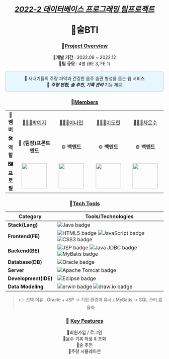 <div align="center">
  
# <sub><ins><i>2022-2 데이터베이스 프로그래밍 팀프로젝트</i></ins></sub> <br> <p></p> 🍶술BTI

### 📌<ins>Project Overview</ins>
🔺**개발 기간** : 2022.09 ~ 2022.12 <br/>
🔺**팀 규모** : 4명 (BE 3, FE 1) <br/>
<div style="border:1px solid #a3d8f4; background-color:#e6f7ff; border-radius:8px; padding:12px;">
🔸 새내기들의 주량 파악과 건강한 음주 습관 형성을 돕는 웹 서비스 <br/>
🔸 <b><i>주량 변환, 술 추천, 기록 관리</i></b> 기능 제공
</div>

### 👥<ins>Members</ins>
<table>
  <tr align="center">
    <td ><b>🌟 멤버</b></td>
    <td width="180"><a href="https://github.com/Li5ht">👩🏻‍💻박예지</a></td>
    <td width="180"><a href="https://github.com/yeon2lee">👩🏻‍💻이나연</a></td>
    <td width="180"><a href="https://github.com/zsderw">👩🏻‍💻이도현</a></td>
    <td width="180"><a href="https://github.com/ckdmstn">👩🏻‍💻차은수</a></td>
  </tr>
   <tr align="center">
    <td><b>🛠 역할</b></td>
    <td>🎯 <b>(팀장)프론트엔드</b></td>
    <td>⚙️ <b>백엔드</b></td>
    <td>⚙️ <b>백엔드</b></td>
    <td>⚙️ <b>백엔드</b></td>
  </tr>
  <tr align="center">
    <td><b>🖼 프로필</b></td>
    <td><img src="https://avatars.githubusercontent.com/u/89853141?v=4" width="80"/></td>
    <td><img src="https://avatars.githubusercontent.com/u/77628363?v=4" width="80"/></td>
    <td><img src="https://avatars.githubusercontent.com/u/87109601?v=4" width="80"/></td>
    <td><img src="https://avatars.githubusercontent.com/u/77821089?v=4" width="80"/></td>
  </tr>
</table>

### 🔧<ins>Tech Tools</ins>
| **Category** | **Tools/Technologies** | 
|--------------------|-----------------------------------------------------------------------------------------------------------------------------------------------------------------------------| 
| **Stack(Lang)** | ![Java badge](https://img.shields.io/badge/Java-f2e68b?style=flat-square&logo=OpenJDK&logoColor=black) | 
| **Frontend(FE)** | ![HTML5 badge](https://img.shields.io/badge/HTML5-E34F26?style=flat-square&logo=HTML5&logoColor=white) ![JavaScript badge](https://img.shields.io/badge/JavaScript-F7DF1E?style=flat-square&logo=JavaScript&logoColor=black) ![CSS3 badge](https://img.shields.io/badge/CSS3-1572B6?style=flat-square&logo=CSS3&logoColor=white) | 
| **Backend(BE)** | ![JSP badge](https://img.shields.io/badge/JSP-007396?style=flat-square&logo=java&logoColor=white) ![Java JDBC badge](https://img.shields.io/badge/Java%20JDBC-007396?style=flat-square&logo=Java&logoColor=white) ![MyBatis badge](https://img.shields.io/badge/MyBatis-35A69E?style=flat-square&logo=MyBatis&logoColor=white) |
| **Database(DB)** | ![Oracle badge](https://img.shields.io/badge/Oracle-F80000?style=flat-square&logo=Oracle&logoColor=white) | 
| **Server** | ![Apache Tomcat badge](https://img.shields.io/badge/Apache%20Tomcat-F8DC75?style=flat-square&logo=Apache%20Tomcat&logoColor=black) | 
| **Development(IDE)**| ![Eclipse badge](https://img.shields.io/badge/Eclipse-2C2255?style=flat-square&logo=Eclipse&logoColor=white) | 
| **Data Modeling** | ![erwin badge](https://img.shields.io/badge/erwin-007DB8?style=flat-square&logoColor=white) ![draw.io badge](https://img.shields.io/badge/draw.io-FF9900?style=flat-square&logo=diagrams.net&logoColor=white) |
> 👉 선택 이유 : Oracle + JSP → 기업 환경과 유사 / MyBatis → SQL 관리 효율화

### 🔑 <ins>Key Features</ins>
🔹회원가입 / 로그인<br/>
🔹음주 기록 저장 & 조회<br/>
🔹술 추천 <br/>
🔹주량 시뮬레이션
